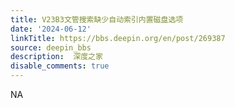 ```yaml
---
title: V23B3文管搜索缺少自动索引内置磁盘选项
date: '2024-06-12'
linkTitle: https://bbs.deepin.org/en/post/269387
source: deepin_bbs
description:  深度之家 
disable_comments: true
---
```

NA
